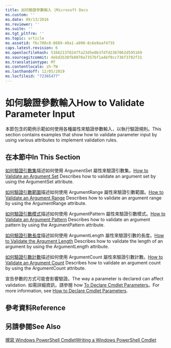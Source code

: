 ```yaml
---
title: 如何驗證參數輸入 |Microsoft Docs
ms.custom: ''
ms.date: 09/13/2016
ms.reviewer: ''
ms.suite: ''
ms.tgt_pltfrm: ''
ms.topic: article
ms.assetid: f6c700c8-0889-49a1-a990-8c6e9aaf4735
caps.latest.revision: 6
ms.openlocfilehash: 5166213f8247fa23d5e0b3fdfd2367062d595169
ms.sourcegitcommit: debd2b38fb8070a7357bf1a4bf9cc736f3702f31
ms.translationtype: MT
ms.contentlocale: zh-TW
ms.lasthandoff: 12/05/2019
ms.locfileid: "72365477"
---
```

# <a name="how-to-validate-parameter-input"></a><span data-ttu-id="740e4-102">如何驗證參數輸入</span><span class="sxs-lookup"><span data-stu-id="740e4-102">How to Validate Parameter Input</span></span>

<span data-ttu-id="740e4-103">本節包含的範例示範如何使用各種屬性來驗證參數輸入，以執行驗證規則。</span><span class="sxs-lookup"><span data-stu-id="740e4-103">This section contains examples that show how to validate parameter input by using various attributes to implement validation rules.</span></span>

## <a name="in-this-section"></a><span data-ttu-id="740e4-104">在本節中</span><span class="sxs-lookup"><span data-stu-id="740e4-104">In This Section</span></span>

<span data-ttu-id="740e4-105">[如何驗證引數集](./how-to-validate-an-argument-set.md)描述如何使用 ArgumentSet 屬性來驗證引數集。</span><span class="sxs-lookup"><span data-stu-id="740e4-105">[How to Validate an Argument Set](./how-to-validate-an-argument-set.md) Describes how to validate an argument set by using the ArgumentSet attribute.</span></span>

<span data-ttu-id="740e4-106">[如何驗證引數範圍](./how-to-validate-an-argument-range.md)描述如何使用 ArgumentRange 屬性來驗證引數範圍。</span><span class="sxs-lookup"><span data-stu-id="740e4-106">[How to Validate an Argument Range](./how-to-validate-an-argument-range.md) Describes how to validate an argument range by using the ArgumentRange attribute.</span></span>

<span data-ttu-id="740e4-107">[如何驗證引數模式](./how-to-validate-an-argument-pattern.md)描述如何使用 ArgumentPattern 屬性來驗證引數模式。</span><span class="sxs-lookup"><span data-stu-id="740e4-107">[How to Validate an Argument Pattern](./how-to-validate-an-argument-pattern.md) Describes how to validate an argument pattern by using the ArgumentPattern attribute.</span></span>

<span data-ttu-id="740e4-108">[如何驗證引數長度](./how-to-validate-the-argument-length.md)描述如何使用 ArgumentLength 屬性來驗證引數的長度。</span><span class="sxs-lookup"><span data-stu-id="740e4-108">[How to Validate the Argument Length](./how-to-validate-the-argument-length.md) Describes how to validate the length of an argument by using the ArgumentLength attribute.</span></span>

<span data-ttu-id="740e4-109">[如何驗證引數計數](./how-to-validate-an-argument-count.md)描述如何使用 ArgumentCount 屬性來驗證引數計數。</span><span class="sxs-lookup"><span data-stu-id="740e4-109">[How to Validate an Argument Count](./how-to-validate-an-argument-count.md) Describes how to validate an argument count by using the ArgumentCount attribute.</span></span>

<span data-ttu-id="740e4-110">宣告參數的方式可能會影響驗證。</span><span class="sxs-lookup"><span data-stu-id="740e4-110">The way a parameter is declared can affect validation.</span></span> <span data-ttu-id="740e4-111">如需詳細資訊，請參閱 how [To Declare Cmdlet Parameters](./how-to-declare-cmdlet-parameters.md)。</span><span class="sxs-lookup"><span data-stu-id="740e4-111">For more information, see [How to Declare Cmdlet Parameters](./how-to-declare-cmdlet-parameters.md).</span></span>

## <a name="reference"></a><span data-ttu-id="740e4-112">參考資料</span><span class="sxs-lookup"><span data-stu-id="740e4-112">Reference</span></span>

## <a name="see-also"></a><span data-ttu-id="740e4-113">另請參閱</span><span class="sxs-lookup"><span data-stu-id="740e4-113">See Also</span></span>

[<span data-ttu-id="740e4-114">撰寫 Windows PowerShell Cmdlet</span><span class="sxs-lookup"><span data-stu-id="740e4-114">Writing a Windows PowerShell Cmdlet</span></span>](./writing-a-windows-powershell-cmdlet.md)
